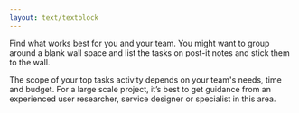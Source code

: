 ```yaml
---
layout: text/textblock
---
```

Find what works best for you and your team. You might want to group around a blank wall space and list the tasks on post-it notes and stick them to the wall. 

The scope of your top tasks activity depends on your team's needs, time and budget. For a large scale project, it’s best to get guidance from an experienced user researcher, service designer or specialist in this area.
